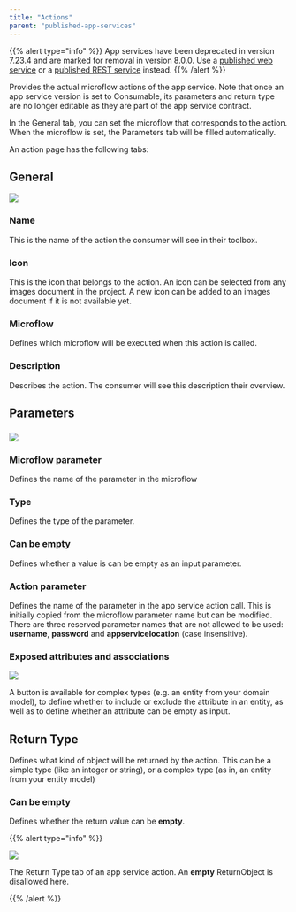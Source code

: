 ```yaml
---
title: "Actions"
parent: "published-app-services"
---
```


{{% alert type="info" %}}
App services have been deprecated in version 7.23.4 and are marked for removal in version 8.0.0. Use a [published web service](published-web-services) or a [published REST service](published-rest-services) instead.
{{% /alert %}}

Provides the actual microflow actions of the app service. Note that once an app service version is set to Consumable, its parameters and return type are no longer editable as they are part of the app service contract.

In the General tab, you can set the microflow that corresponds to the action. When the microflow is set, the Parameters tab will be filled automatically.

An action page has the following tabs:

## General

![](attachments/16713720/16843926.png)

### Name

This is the name of the action the consumer will see in their toolbox.

### Icon

This is the icon that belongs to the action. An icon can be selected from any images document in the project. A new icon can be added to an images document if it is not available yet.

### Microflow

Defines which microflow will be executed when this action is called.

### Description

Describes the action. The consumer will see this description their overview.

## Parameters

### ![](attachments/16713720/16843923.png)

### Microflow parameter

Defines the name of the parameter in the microflow

### Type

Defines the type of the parameter.

### Can be empty

Defines whether a value is can be empty as an input parameter.

### Action parameter

Defines the name of the parameter in the app service action call. This is initially copied from the microflow parameter name but can be modified. There are three reserved parameter names that are not allowed to be used: **username**, **password** and **appservicelocation** (case insensitive).

### Exposed attributes and associations

![](attachments/16713720/16843922.png)

A button is available for complex types (e.g. an entity from your domain model), to define whether to include or exclude the attribute in an entity, as well as to define whether an attribute can be empty as input.

## Return Type

Defines what kind of object will be returned by the action. This can be a simple type (like an integer or string), or a complex type (as in, an entity from your entity model)

### Can be empty

Defines whether the return value can be **empty**.

{{% alert type="info" %}}

![](attachments/16713720/16843921.png)

The Return Type tab of an app service action. An **empty** ReturnObject is disallowed here.

{{% /alert %}}
